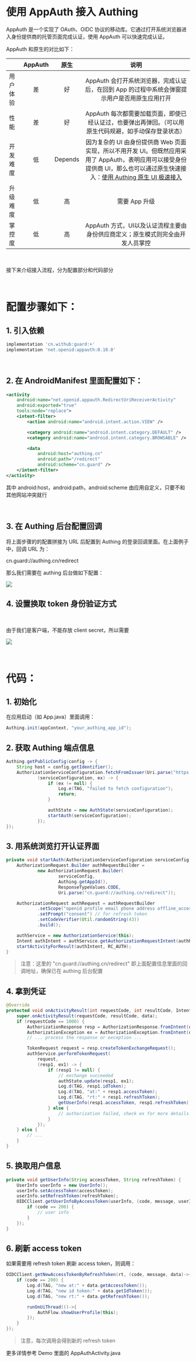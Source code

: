 # 使用 AppAuth 接入 Authing

AppAuth 是一个实现了 OAuth、OIDC 协议的移动库。它通过打开系统浏览器进入身份提供商的托管页面完成认证，使用 AppAuth 可以快速完成认证。

AppAuth 和原生的对比如下：

|                      | AppAuth | 原生 | 说明 |
| -------------------- |:--------:| :------:| :------:| 
| 用户体验     |    差    |  好   |    AppAuth 会打开系统浏览器，完成认证后，在回到 App 的过程中系统会弹窗提示用户是否用原生应用打开   |
|  性能     |    差    |   好   |    AppAuth 每次都需要加载页面，即使已经认证过，也要弹出再弹回。（可以用原生代码规避，如手动保存登录状态）   |
|  开发难度     |    低    |  Depends   |    因为复杂的 UI 由身份提供商 Web 页面实现，所以不用开发 UI。但既然应用采用了 AppAuth，表明应用可以接受身份提供商 UI，那么也可以通过原生快速接入：[使用 Authing 原生 UI 极速接入](./../start_with_authing.md)   |
|  升级难度     |    低    |  高   |    需要 App 升级   |
|  掌控度     |    低    |  高   |    AppAuth 方式，UI以及认证流程主要由身份供应商定义；原生模式则完全由开发人员掌控   |


<br>

接下来介绍接入流程，分为配置部分和代码部分

<br>

# 配置步骤如下：

## 1. 引入依赖

```groovy
implementation 'cn.withub:guard:+'
implementation 'net.openid:appauth:0.10.0'
```

<br>

## 2. 在 AndroidManifest 里面配置如下：

```xml
<activity
    android:name="net.openid.appauth.RedirectUriReceiverActivity"
    android:exported="true"
    tools:node="replace">
    <intent-filter>
        <action android:name="android.intent.action.VIEW" />

        <category android:name="android.intent.category.DEFAULT" />
        <category android:name="android.intent.category.BROWSABLE" />

        <data
            android:host="authing.cn"
            android:path="/redirect"
            android:scheme="cn.guard" />
    </intent-filter>
</activity>
```

其中 android:host，android:path，android:scheme 由应用自定义，只要不和其他网站冲突就行

<br>

## 3. 在 Authing 后台配置回调

将上面步骤的的配置拼接为 URL 后配置到 Authing 的登录回调里面。在上面例子中，回调 URL 为：

cn.guard://authing.cn/redirect

那么我们需要在 authing 后台做如下配置：

![](./../images/appauth/set_login_callback.png)

## 4. 设置换取 token 身份验证方式

<br>

由于我们是客户端，不能存放 client secret，所以需要

![](./../images/appauth/disable_client_secret.png)

<br>

# 代码：

## 1. 初始化

在应用启动（如 App.java）里面调用：

```java
Authing.init(appContext, "your_authing_app_id");
```

## 2. 获取 Authing 端点信息

```java
Authing.getPublicConfig(config -> {
    String host = config.getIdentifier();
    AuthorizationServiceConfiguration.fetchFromIssuer(Uri.parse("https://" + host + ".authing.cn/oidc"),
            (serviceConfiguration, ex) -> {
                if (ex != null) {
                    Log.e(TAG, "failed to fetch configuration");
                    return;
                }

                authState = new AuthState(serviceConfiguration);
                startAuth(serviceConfiguration);
            });
});
```

## 3. 用系统浏览打开认证界面

```java
private void startAuth(AuthorizationServiceConfiguration serviceConfig) {
    AuthorizationRequest.Builder authRequestBuilder =
            new AuthorizationRequest.Builder(
                    serviceConfig,
                    Authing.getAppId(),
                    ResponseTypeValues.CODE,
                    Uri.parse("cn.guard://authing.cn/redirect"));

    AuthorizationRequest authRequest = authRequestBuilder
            .setScope("openid profile email phone address offline_access role extended_fields")
            .setPrompt("consent") // for refresh token
            .setCodeVerifier(Util.randomString(43))
            .build();

    authService = new AuthorizationService(this);
    Intent authIntent = authService.getAuthorizationRequestIntent(authRequest);
    startActivityForResult(authIntent, RC_AUTH);
}
```

>注意：这里的 "cn.guard://authing.cn/redirect" 即上面配置信息里面的回调地址，确保已在 authing 后台配置

## 4. 拿到凭证

```java
@Override
protected void onActivityResult(int requestCode, int resultCode, Intent data) {
    super.onActivityResult(requestCode, resultCode, data);
    if (requestCode == 1000) {
        AuthorizationResponse resp = AuthorizationResponse.fromIntent(data);
        AuthorizationException ex = AuthorizationException.fromIntent(data);
        // ... process the response or exception ...

        TokenRequest request = resp.createTokenExchangeRequest();
        authService.performTokenRequest(
            request,
            (resp1, ex1) -> {
                if (resp1 != null) {
                    // exchange succeeded
                    authState.update(resp1, ex1);
                    Log.d(TAG, resp1.idToken);
                    Log.d(TAG, "at:" + resp1.accessToken);
                    Log.d(TAG, "rt:" + resp1.refreshToken);
                    getUserInfo(resp1.accessToken, resp1.refreshToken);
                } else {
                    // authorization failed, check ex for more details
                }
            });
    } else {
        // ...
    }
}
```

## 5. 换取用户信息
```java
private void getUserInfo(String accessToken, String refreshToken) {
    UserInfo userInfo = new UserInfo();
    userInfo.setAccessToken(accessToken);
    userInfo.setRefreshToken(refreshToken);
    OIDCClient.getUserInfoByAccessToken(userInfo, (code, message, userInfo)->{
        if (code == 200) {
            // user info
        }
    });
}
```

## 6. 刷新 access token

如果需要用 refresh token 刷新 access token，则调用：

```java
OIDCClient.getNewAccessTokenByRefreshToken(rt, (code, message, data)->{
    if (code == 200) {
        Log.d(TAG, "new at:" + data.getAccessToken());
        Log.d(TAG, "new id token:" + data.getIdToken());
        Log.d(TAG, "new rt:" + data.getRefreshToken());

        runOnUiThread(()->{
            AuthFlow.showUserProfile(this);
        });
    }
});
```

>注意，每次调用会得到新的 refresh token

更多详情参考 Demo 里面的 AppAuthActivity.java
